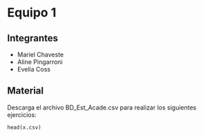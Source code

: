 # Equipo 1

## Integrantes

- Mariel Chaveste
- Aline Pingarroni
- Evelia Coss

## Material
Descarga el archivo BD_Est_Acade.csv para realizar los siguientes ejercicios:

```
head(x.csv)
```

